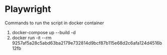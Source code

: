# Playwright
Commands to run the script in docker container
1. docker-compose up --build -d
2. docker run -it --rm 9257af5a28c5abd63ba2179e732814d9bcf87b115e68d2c6afa124d4516b12fb
 

